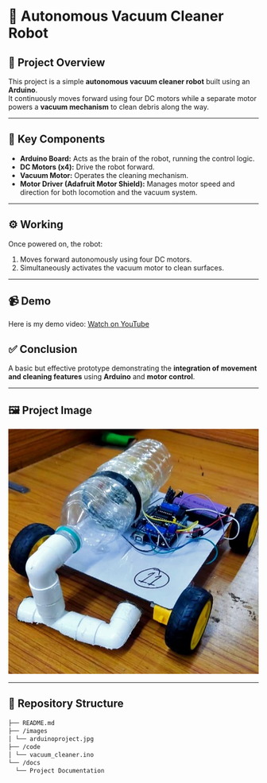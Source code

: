 # 🧹 Autonomous Vacuum Cleaner Robot

## 🚀 Project Overview
This project is a simple **autonomous vacuum cleaner robot** built using an **Arduino**.  
It continuously moves forward using four DC motors while a separate motor powers a **vacuum mechanism** to clean debris along the way.

---

## 🔧 Key Components
- **Arduino Board:** Acts as the brain of the robot, running the control logic.  
- **DC Motors (x4):** Drive the robot forward.  
- **Vacuum Motor:** Operates the cleaning mechanism.  
- **Motor Driver (Adafruit Motor Shield):** Manages motor speed and direction for both locomotion and the vacuum system.

---

## ⚙️ Working
Once powered on, the robot:
1. Moves forward autonomously using four DC motors.  
2. Simultaneously activates the vacuum motor to clean surfaces.  

---

## 📹 Demo

Here is my demo video: [Watch on YouTube](https://youtu.be/TGqBUhFke64?si=WkEMxCyYSG67kb0R)


## ✅ Conclusion
A basic but effective prototype demonstrating the **integration of movement and cleaning features** using **Arduino** and **motor control**.

---

## 🖼️ Project Image
![Autonomous Vacuum Cleaner Robot](https://github.com/OmkarShenwai865/Vaccum-Cleaner-Robot-Arduino-Project/blob/f0b3bd7bdf866e55061598da15a70573b18ad605/arduinoproject.jpg)

---

## 📂 Repository Structure
```
├── README.md
├── /images
│ └── arduinoproject.jpg
├── /code
│ └── vacuum_cleaner.ino
└── /docs
  └── Project Documentation
```
